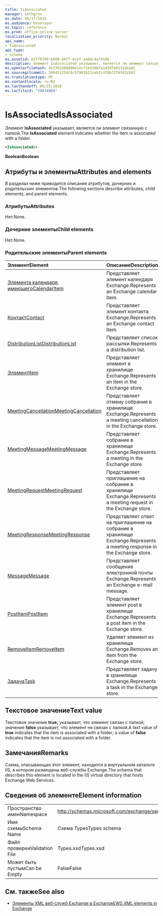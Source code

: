 ```yaml
---
title: IsAssociated
manager: sethgros
ms.date: 09/17/2015
ms.audience: Developer
ms.topic: reference
ms.prod: office-online-server
localization_priority: Normal
api_name:
- IsAssociated
api_type:
- schema
ms.assetid: 637f0798-6680-487f-bcbf-aaddc4a74186
description: Элемент IsAssociated указывает, является ли элемент связанную с папкой.
ms.openlocfilehash: 4e376320489841ecf1b41087a14597e0212dea8c
ms.sourcegitcommit: 34041125dc8c5f993b21cebfc4f8b72f0fd2cb6f
ms.translationtype: MT
ms.contentlocale: ru-RU
ms.lasthandoff: 06/25/2018
ms.locfileid: "19834004"
---
```

# <a name="isassociated"></a><span data-ttu-id="77b27-103">IsAssociated</span><span class="sxs-lookup"><span data-stu-id="77b27-103">IsAssociated</span></span>

<span data-ttu-id="77b27-104">Элемент **IsAssociated** указывает, является ли элемент связанную с папкой.</span><span class="sxs-lookup"><span data-stu-id="77b27-104">The **IsAssociated** element indicates whether the item is associated with a folder.</span></span> 
  
```XML
<IsAssociated/>
```

 <span data-ttu-id="77b27-105">**Boolean**</span><span class="sxs-lookup"><span data-stu-id="77b27-105">**Boolean**</span></span>
## <a name="attributes-and-elements"></a><span data-ttu-id="77b27-106">Атрибуты и элементы</span><span class="sxs-lookup"><span data-stu-id="77b27-106">Attributes and elements</span></span>

<span data-ttu-id="77b27-107">В разделах ниже приводится описание атрибутов, дочерних и родительских элементов.</span><span class="sxs-lookup"><span data-stu-id="77b27-107">The following sections describe attributes, child elements, and parent elements.</span></span>
  
### <a name="attributes"></a><span data-ttu-id="77b27-108">Атрибуты</span><span class="sxs-lookup"><span data-stu-id="77b27-108">Attributes</span></span>

<span data-ttu-id="77b27-109">Нет.</span><span class="sxs-lookup"><span data-stu-id="77b27-109">None.</span></span>
  
### <a name="child-elements"></a><span data-ttu-id="77b27-110">Дочерние элементы</span><span class="sxs-lookup"><span data-stu-id="77b27-110">Child elements</span></span>

<span data-ttu-id="77b27-111">Нет.</span><span class="sxs-lookup"><span data-stu-id="77b27-111">None.</span></span>
  
### <a name="parent-elements"></a><span data-ttu-id="77b27-112">Родительские элементы</span><span class="sxs-lookup"><span data-stu-id="77b27-112">Parent elements</span></span>

|<span data-ttu-id="77b27-113">**Элемент**</span><span class="sxs-lookup"><span data-stu-id="77b27-113">**Element**</span></span>|<span data-ttu-id="77b27-114">**Описание**</span><span class="sxs-lookup"><span data-stu-id="77b27-114">**Description**</span></span>|
|:-----|:-----|
|[<span data-ttu-id="77b27-115">Элемента календаря, имеющего</span><span class="sxs-lookup"><span data-stu-id="77b27-115">CalendarItem</span></span>](calendaritem.md) <br/> |<span data-ttu-id="77b27-116">Представляет элемент календаря Exchange.</span><span class="sxs-lookup"><span data-stu-id="77b27-116">Represents an Exchange calendar item.</span></span>  <br/> |
|[<span data-ttu-id="77b27-117">Контакт</span><span class="sxs-lookup"><span data-stu-id="77b27-117">Contact</span></span>](contact.md) <br/> |<span data-ttu-id="77b27-118">Представляет элемент контакта Exchange.</span><span class="sxs-lookup"><span data-stu-id="77b27-118">Represents an Exchange contact item.</span></span>  <br/> |
|[<span data-ttu-id="77b27-119">DistributionList</span><span class="sxs-lookup"><span data-stu-id="77b27-119">DistributionList</span></span>](distributionlist.md) <br/> |<span data-ttu-id="77b27-120">Представляет список рассылки.</span><span class="sxs-lookup"><span data-stu-id="77b27-120">Represents a distribution list.</span></span>  <br/> |
|[<span data-ttu-id="77b27-121">Элемент</span><span class="sxs-lookup"><span data-stu-id="77b27-121">Item</span></span>](item.md) <br/> |<span data-ttu-id="77b27-122">Представляет элемент в хранилище Exchange.</span><span class="sxs-lookup"><span data-stu-id="77b27-122">Represents an item in the Exchange store.</span></span>  <br/> |
|[<span data-ttu-id="77b27-123">MeetingCancellation</span><span class="sxs-lookup"><span data-stu-id="77b27-123">MeetingCancellation</span></span>](meetingcancellation.md) <br/> |<span data-ttu-id="77b27-124">Представляет отмену собрания в хранилище Exchange.</span><span class="sxs-lookup"><span data-stu-id="77b27-124">Represents a meeting cancellation in the Exchange store.</span></span>  <br/> |
|[<span data-ttu-id="77b27-125">MeetingMessage</span><span class="sxs-lookup"><span data-stu-id="77b27-125">MeetingMessage</span></span>](meetingmessage.md) <br/> |<span data-ttu-id="77b27-126">Представляет собрание в хранилище Exchange.</span><span class="sxs-lookup"><span data-stu-id="77b27-126">Represents a meeting in the Exchange store.</span></span>  <br/> |
|[<span data-ttu-id="77b27-127">MeetingRequest</span><span class="sxs-lookup"><span data-stu-id="77b27-127">MeetingRequest</span></span>](meetingrequest.md) <br/> |<span data-ttu-id="77b27-128">Представляет приглашение на собрание в хранилище Exchange.</span><span class="sxs-lookup"><span data-stu-id="77b27-128">Represents a meeting request in the Exchange store.</span></span>  <br/> |
|[<span data-ttu-id="77b27-129">MeetingResponse</span><span class="sxs-lookup"><span data-stu-id="77b27-129">MeetingResponse</span></span>](meetingresponse.md) <br/> |<span data-ttu-id="77b27-130">Представляет ответ на приглашение на собрание в хранилище Exchange.</span><span class="sxs-lookup"><span data-stu-id="77b27-130">Represents a meeting response in the Exchange store.</span></span>  <br/> |
|[<span data-ttu-id="77b27-131">Message</span><span class="sxs-lookup"><span data-stu-id="77b27-131">Message</span></span>](message-ex15websvcsotherref.md) <br/> |<span data-ttu-id="77b27-132">Представляет сообщение электронной почты Exchange.</span><span class="sxs-lookup"><span data-stu-id="77b27-132">Represents an Exchange e-mail message.</span></span>  <br/> |
|[<span data-ttu-id="77b27-133">PostItem</span><span class="sxs-lookup"><span data-stu-id="77b27-133">PostItem</span></span>](postitem.md) <br/> |<span data-ttu-id="77b27-134">Представляет элемент post в хранилище Exchange.</span><span class="sxs-lookup"><span data-stu-id="77b27-134">Represents a post item in the Exchange store.</span></span>  <br/> |
|[<span data-ttu-id="77b27-135">RemoveItem</span><span class="sxs-lookup"><span data-stu-id="77b27-135">RemoveItem</span></span>](removeitem.md) <br/> |<span data-ttu-id="77b27-136">Удаляет элемент из хранилища Exchange.</span><span class="sxs-lookup"><span data-stu-id="77b27-136">Removes an item from the Exchange store.</span></span>  <br/> |
|[<span data-ttu-id="77b27-137">Задача</span><span class="sxs-lookup"><span data-stu-id="77b27-137">Task</span></span>](task.md) <br/> |<span data-ttu-id="77b27-138">Представляет задачу в хранилище Exchange.</span><span class="sxs-lookup"><span data-stu-id="77b27-138">Represents a task in the Exchange store.</span></span>  <br/> |
   
## <a name="text-value"></a><span data-ttu-id="77b27-139">Текстовое значение</span><span class="sxs-lookup"><span data-stu-id="77b27-139">Text value</span></span>

<span data-ttu-id="77b27-140">Текстовое значение **true,** указывает, что элемент связан с папкой; значение **false** указывает, что элемент не связан с папкой.</span><span class="sxs-lookup"><span data-stu-id="77b27-140">A text value of **true** indicates that the item is associated with a folder; a value of **false** indicates that the item is not associated with a folder.</span></span> 
  
## <a name="remarks"></a><span data-ttu-id="77b27-141">Замечания</span><span class="sxs-lookup"><span data-stu-id="77b27-141">Remarks</span></span>

<span data-ttu-id="77b27-142">Схема, описывающая этот элемент, находится в виртуальном каталоге IIS, в котором размещены веб-службы Exchange.</span><span class="sxs-lookup"><span data-stu-id="77b27-142">The schema that describes this element is located in the IIS virtual directory that hosts Exchange Web Services.</span></span>
  
## <a name="element-information"></a><span data-ttu-id="77b27-143">Сведения об элементе</span><span class="sxs-lookup"><span data-stu-id="77b27-143">Element information</span></span>

|||
|:-----|:-----|
|<span data-ttu-id="77b27-144">Пространство имен</span><span class="sxs-lookup"><span data-stu-id="77b27-144">Namespace</span></span>  <br/> |http://schemas.microsoft.com/exchange/services/2006/types  <br/> |
|<span data-ttu-id="77b27-145">Имя схемы</span><span class="sxs-lookup"><span data-stu-id="77b27-145">Schema Name</span></span>  <br/> |<span data-ttu-id="77b27-146">Схема Types</span><span class="sxs-lookup"><span data-stu-id="77b27-146">Types schema</span></span>  <br/> |
|<span data-ttu-id="77b27-147">Файл проверки</span><span class="sxs-lookup"><span data-stu-id="77b27-147">Validation File</span></span>  <br/> |<span data-ttu-id="77b27-148">Types.xsd</span><span class="sxs-lookup"><span data-stu-id="77b27-148">Types.xsd</span></span>  <br/> |
|<span data-ttu-id="77b27-149">Может быть пустым</span><span class="sxs-lookup"><span data-stu-id="77b27-149">Can be Empty</span></span>  <br/> |<span data-ttu-id="77b27-150">False</span><span class="sxs-lookup"><span data-stu-id="77b27-150">False</span></span>  <br/> |
   
## <a name="see-also"></a><span data-ttu-id="77b27-151">См. также</span><span class="sxs-lookup"><span data-stu-id="77b27-151">See also</span></span>



- [<span data-ttu-id="77b27-152">Элементы XML веб-служб Exchange в Exchange</span><span class="sxs-lookup"><span data-stu-id="77b27-152">EWS XML elements in Exchange</span></span>](ews-xml-elements-in-exchange.md)

